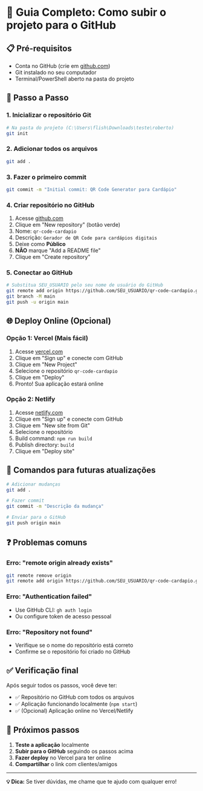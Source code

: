 # 🚀 Guia Completo: Como subir o projeto para o GitHub

## 📋 Pré-requisitos
- Conta no GitHub (crie em [github.com](https://github.com))
- Git instalado no seu computador
- Terminal/PowerShell aberto na pasta do projeto

## 🔧 Passo a Passo

### 1. **Inicializar o repositório Git**
```bash
# Na pasta do projeto (C:\Users\flish\Downloads\teste\roberto)
git init
```

### 2. **Adicionar todos os arquivos**
```bash
git add .
```

### 3. **Fazer o primeiro commit**
```bash
git commit -m "Initial commit: QR Code Generator para Cardápio"
```

### 4. **Criar repositório no GitHub**
1. Acesse [github.com](https://github.com)
2. Clique em "New repository" (botão verde)
3. Nome: `qr-code-cardapio`
4. Descrição: `Gerador de QR Code para cardápios digitais`
5. Deixe como **Público**
6. **NÃO** marque "Add a README file"
7. Clique em "Create repository"

### 5. **Conectar ao GitHub**
```bash
# Substitua SEU_USUARIO pelo seu nome de usuário do GitHub
git remote add origin https://github.com/SEU_USUARIO/qr-code-cardapio.git
git branch -M main
git push -u origin main
```

## 🌐 Deploy Online (Opcional)

### **Opção 1: Vercel (Mais fácil)**
1. Acesse [vercel.com](https://vercel.com)
2. Clique em "Sign up" e conecte com GitHub
3. Clique em "New Project"
4. Selecione o repositório `qr-code-cardapio`
5. Clique em "Deploy"
6. Pronto! Sua aplicação estará online

### **Opção 2: Netlify**
1. Acesse [netlify.com](https://netlify.com)
2. Clique em "Sign up" e conecte com GitHub
3. Clique em "New site from Git"
4. Selecione o repositório
5. Build command: `npm run build`
6. Publish directory: `build`
7. Clique em "Deploy site"

## 🔄 Comandos para futuras atualizações

```bash
# Adicionar mudanças
git add .

# Fazer commit
git commit -m "Descrição da mudança"

# Enviar para o GitHub
git push origin main
```

## ❓ Problemas comuns

### **Erro: "remote origin already exists"**
```bash
git remote remove origin
git remote add origin https://github.com/SEU_USUARIO/qr-code-cardapio.git
```

### **Erro: "Authentication failed"**
- Use GitHub CLI: `gh auth login`
- Ou configure token de acesso pessoal

### **Erro: "Repository not found"**
- Verifique se o nome do repositório está correto
- Confirme se o repositório foi criado no GitHub

## ✅ Verificação final

Após seguir todos os passos, você deve ter:
- ✅ Repositório no GitHub com todos os arquivos
- ✅ Aplicação funcionando localmente (`npm start`)
- ✅ (Opcional) Aplicação online no Vercel/Netlify

## 🎯 Próximos passos

1. **Teste a aplicação** localmente
2. **Subir para o GitHub** seguindo os passos acima
3. **Fazer deploy** no Vercel para ter online
4. **Compartilhar** o link com clientes/amigos

---

**💡 Dica:** Se tiver dúvidas, me chame que te ajudo com qualquer erro!
